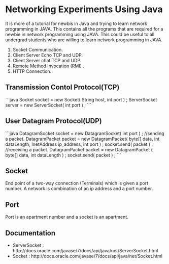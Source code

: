 # Networking Experiments Using Java
<p>It is more of a tutorial for newbis in Java and trying to learn network programming in JAVA.
This contains all the programs that are required for a newbie in network programming using JAVA.
This could be useful to all undergrad students who are willing to learn network programming in JAVA.</p>
<ol><li>Socket Communication.</li>
<li> Client Server Echo TCP and UDP.</li>
<li> Client Server chat TCP and UDP.</li>
<li> Remote Method Invocation (RMI) .</li>
<li> HTTP Connection.</li></ol>
<h2>Transmission Contol Protocol(TCP)</h2>
```java
Socket socket = new Socket( String host, int port ) ;
ServerSocket server = new ServerSocket( int port ) ;
```
<h2>User Datagram Protocol(UDP)</h2>
```java
DatagramSocket socket = new DatagramSocket( int port ) ;
//sending a packet.
DatagramPacket packet = new DatagramPacket( byte[] data, int dataLength, InetAddress ip_address, int port ) ;
socket.send( packet ) ;
//receiving a packet.
DatagramPacket packet = new DatagramPacket ( byte[] data, int dataLength ) ;
socket.send( packet ) ;
```
<h2>Socket</h2>
<p>End point of a two-way connection (Terminals) 
which is given a port number. A network is combination of an ip address and a port number.  </p>
<h2>Port</h2>
<p>Port is an apartment number and a socket is an apartment.</p>
<h2>Documentation</h2>
<p>
<ul>
<li>ServerSocket : http://docs.oracle.com/javase/7/docs/api/java/net/ServerSocket.html</li>
<li>Socket : http://docs.oracle.com/javase/7/docs/api/java/net/Socket.html</li>
</ul>
</p>
